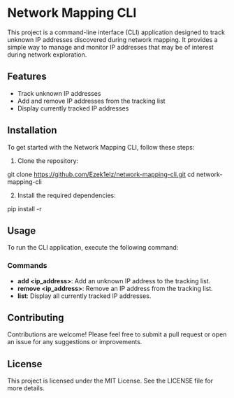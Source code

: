 # Network Mapping CLI

This project is a command-line interface (CLI) application designed to track unknown IP addresses discovered during network mapping. It provides a simple way to manage and monitor IP addresses that may be of interest during network exploration.

## Features

- Track unknown IP addresses
- Add and remove IP addresses from the tracking list
- Display currently tracked IP addresses

## Installation

To get started with the Network Mapping CLI, follow these steps:

1. Clone the repository:

git clone https://github.com/Ezek1elz/network-mapping-cli.git cd network-mapping-cli

2. Install the required dependencies:

pip install -r

## Usage

To run the CLI application, execute the following command:


### Commands

- **add <ip_address>**: Add an unknown IP address to the tracking list.
- **remove <ip_address>**: Remove an IP address from the tracking list.
- **list**: Display all currently tracked IP addresses.

## Contributing

Contributions are welcome! Please feel free to submit a pull request or open an issue for any suggestions or improvements.

## License

This project is licensed under the MIT License. See the LICENSE file for more details.